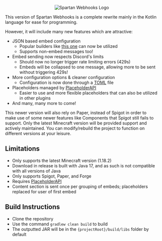 <p align="center"><img src="https://i.imgur.com/8TGWdvP.png" alt="Spartan Webhooks Logo"/></p>
  
This version of Spartan Webhooks is a complete rewrite
mainly in the Kotlin language for ease for programming.

However, it will include many new features which are attractive:
* JSON based embed configuration
    * Popular builders like [this one](https://glitchii.github.io/embedbuilder/) can now be utilized
    * Supports non-embed messages too!
* Embed sending now respects Discord's limits
    * Should now no longer trigger rate limiting errors (429s)
    * Embeds will be collapsed to one message, allowing more to be sent without triggering 429s!
* More configuration options & cleaner configuration
    * Configuration is now done through a [TOML](https://toml.io/) file
* Placeholders managed by [PlaceholderAPI](https://github.com/PlaceholderAPI/PlaceholderAPI)
    * Easier to use and more flexible placeholders that can also be utilized in other plugins
* And many, many more to come!

This newer version will also rely on Paper, instead of Spigot in
order to make use of some newer features like Components that Spigot
still fails to support. Only the latest Minecraft version will be provided
support and actively maintained. You can modify/rebuild the project to
function on different versions at your leisure.  
  
## Limitations
- Only supports the latest Minecraft version (1.18.2)
- Download in release is built with Java 17, and as such is not compatible with all versions of Java
- Only supports Spigot, Paper, and Forge
- Requires [PlaceholderAPI](https://github.com/PlaceholderAPI/PlaceholderAPI)
- Content section is sent once per grouping of embeds; placeholders replaced for user of first embed

## Build Instructions
- Clone the repository
- Use the command `gradlew clean build` to build
- The outputted JAR will be in the `{projectRoot}/build/libs` folder by default